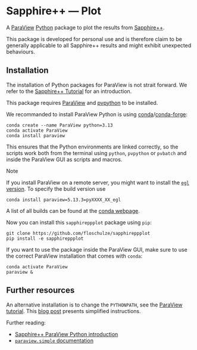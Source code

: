 # Sapphire++ — Plot

A [ParaView](https://www.paraview.org/)
[Python](https://docs.paraview.org/en/latest/UsersGuide/introduction.html#getting-started-with-pvpython)
package to plot the results from
[Sapphire++](https://sapphirepp.org/).

This package is developed for personal use
and is therefore claim to be generally applicable to all Sapphire++ results
and might exhibit unexpected behaviours.

## Installation

The installation of Python packages for ParaView is not strait forward.
We refer to the [Sapphire++ Tutorial](https://sapphirepp.org/latest/paraview-python.html)
for an introduction.

This package requires [ParaView](https://www.paraview.org/)
and [pvpython](https://docs.paraview.org/en/latest/UsersGuide/introduction.html#getting-started-with-pvpython)
to be installed.

We recommanded to install ParaView Python is using
[conda](https://docs.conda.io/)/[conda-forge](https://conda-forge.org/):

```shell
conda create --name ParaView python=3.13
conda activate ParaView
conda install paraview
```

This ensures that the Python environments are linked correctly,
so the scripts work both from the terminal using
`python`, `pvpython` or `pvbatch`
and inside the ParaView GUI as scripts and macros.

> [!NOTE]
> If you install ParaView on a remote server,
> you might want to install the
> [`egl` version](https://www.paraview.org/paraview-docs/latest/cxx/Offscreen.html).
> To specify the build version use
>
> ```shell
> conda install paraview=5.13.3=pyXXXX_XX_egl
> ```
>
> A list of all builds can be found at the
> [conda webpage](https://anaconda.org/conda-forge/paraview/files).

Now you can install this `sapphireppplot` package using `pip`:

```shell
git clone https://github.com/floschulze/sapphireppplot
pip install -e sapphireppplot
```

If you want to use the package inside the ParaView GUI,
make sure to use the correct ParaView installation that comes with `conda`:

```shell
conda activate ParaView
paraview &
```

## Further resources

An alternative installation is to change the `PYTHONPATH`,
see the [ParaView tutorial](https://docs.paraview.org/en/latest/Tutorials/SelfDirectedTutorial/batchPythonScripting.html#starting-the-python-interpreter).
This [blog post](https://mbarzegary.github.io/2022/01/03/use-python-packages-modules-in-paraview/)
presents simplified instructions.

Further reading:

- [Sapphire++ ParaView Python introduction](https://sapphirepp.org/latest/paraview-python.html)
- [`paraview.simple` documentation](https://www.paraview.org/paraview-docs/nightly/python/paraview.servermanager_proxies.html#)
